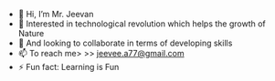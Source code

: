 - 👋 Hi, I’m Mr. Jeevan
- 👀 Interested in technological revolution which helps the growth of Nature
- 💞️ And looking to collaborate in terms of developing skills
- 📫 To reach me> <email>>> jeevee.a77@gmail.com
- ⚡ Fun fact: Learning is Fun

<!---
Mr-Jeevan/Mr-Jeevan is a ✨ special ✨ repository because its `README.md` (this file) appears on your GitHub profile.
You can click the Preview link to take a look at your changes.
--->
